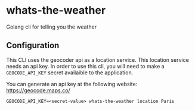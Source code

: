 # whats-the-weather
Golang cli for telling you the weather

## Configuration
This CLI uses the geocoder api as a location service. This location service needs an api key. In order to use this cli, you will need to make a `GEOCODE_API_KEY` secret availaible to the application.

You can generate an api key at the following website: https://geocode.maps.co/

```
GEOCODE_API_KEY=<secret-value> whats-the-weather location Paris
```